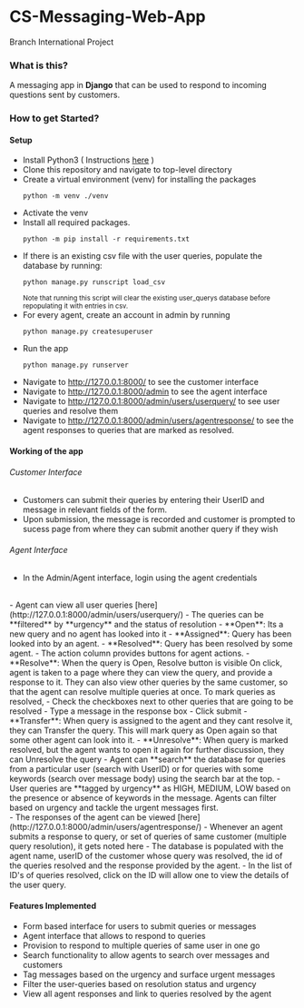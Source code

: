 # CS-Messaging-Web-App
Branch International Project

### What is this?
A messaging app in **Django** that can be used to respond to incoming questions sent by customers.

### How to get Started?

#### Setup
- Install Python3 ( Instructions [here](https://docs.python-guide.org/starting/installation/) )
- Clone this repository and navigate to top-level directory
- Create a virtual environment (venv) for installing the packages
    ```
    python -m venv ./venv
    ```
- Activate the venv 
- Install all required packages.
    ```
    python -m pip install -r requirements.txt
    ```
- If there is an existing csv file with the user queries, populate the database by running:
    ```
    python manage.py runscript load_csv
    ```
    <sub>Note that running this script will clear the existing user_querys database before repopulating it with entries in csv.</sub>
- For every agent, create an account in admin by running
    ```
    python manage.py createsuperuser
    ```
- Run the app
    ```
    python manage.py runserver
    ```
- Navigate to http://127.0.0.1:8000/ to see the customer interface
- Navigate to http://127.0.0.1:8000/admin to see the agent interface
- Navigate to http://127.0.0.1:8000/admin/users/userquery/ to see user queries and resolve them
- Navigate to http://127.0.0.1:8000/admin/users/agentresponse/ to see the agent responses to queries that are marked as resolved.

#### Working of the app
###### Customer Interface
- Customers can submit their queries by entering their UserID and message in relevant fields of the form.
- Upon submission, the message is recorded and customer is prompted to sucess page from where they can submit another query if they wish


###### Agent Interface
- In the Admin/Agent interface, login using the agent credentials
<br/>
- Agent can view all user queries [here](http://127.0.0.1:8000/admin/users/userquery/)
- The queries can be **filtered** by **urgency** and the status of resolution
    - **Open**: Its a new query and no agent has looked into it
    - **Assigned**: Query has been looked into by an agent.
    - **Resolved**: Query has been resolved by some agent.
- The action column provides buttons for agent actions. 
    - **Resolve**: When the query is Open, Resolve button is visible
    On click, agent is taken to a page where they can view the query, and provide a response to it. 
    They can also view other queries by the same customer, so that the agent can resolve multiple queries at once. 
    To mark queries as resolved, 
        - Check the checkboxes next to other queries that are going to be resolved
        - Type a message in the response box
        - Click submit
    - **Transfer**: When query is assigned to the agent and they cant resolve it, they can Transfer the query. This will mark query as Open again so that some other agent can look into it.
    - **Unresolve**: When query is marked resolved, but the agent wants to open it again for further discussion, they can Unresolve the query
- Agent can **search** the database for queries from a particular user (search with UserID) or for queries with some keywords (search over message body) using the search bar at the top.
- User queries are **tagged by urgency** as HIGH, MEDIUM, LOW based on the presence or absence of keywords in the message. Agents can filter based on urgency and tackle the urgent messages first.
<br/>
- The responses of the agent can be viewed [here](http://127.0.0.1:8000/admin/users/agentresponse/)
- Whenever an agent submits a response to query, or set of queries of same customer (multiple query resolution), it gets noted here
- The database is populated with the agent name, userID of the customer whose query was resolved, the id of the queries resolved and the response provided by the agent.
- In the list of ID's of queries resolved, click on the ID will allow one to view the details of the user query. 


#### Features Implemented
- Form based interface for users to submit queries or messages
- Agent interface that allows to respond to queries
- Provision to respond to multiple queries of same user in one go
- Search functionality to allow agents to search over messages and customers
- Tag messages based on the urgency and surface urgent messages
- Filter the user-queries based on resolution status and urgency
- View all agent responses and link to queries resolved by the agent

